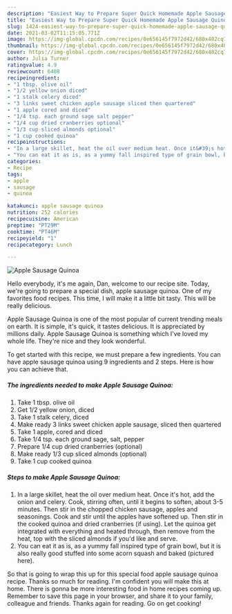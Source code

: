 ```yaml
---
description: "Easiest Way to Prepare Super Quick Homemade Apple Sausage Quinoa"
title: "Easiest Way to Prepare Super Quick Homemade Apple Sausage Quinoa"
slug: 1424-easiest-way-to-prepare-super-quick-homemade-apple-sausage-quinoa
date: 2021-03-02T11:15:05.771Z
image: https://img-global.cpcdn.com/recipes/0e656145f7972d42/680x482cq70/apple-sausage-quinoa-recipe-main-photo.jpg
thumbnail: https://img-global.cpcdn.com/recipes/0e656145f7972d42/680x482cq70/apple-sausage-quinoa-recipe-main-photo.jpg
cover: https://img-global.cpcdn.com/recipes/0e656145f7972d42/680x482cq70/apple-sausage-quinoa-recipe-main-photo.jpg
author: Julia Turner
ratingvalue: 4.9
reviewcount: 6408
recipeingredient:
- "1 tbsp. olive oil"
- "1/2 yellow onion diced"
- "1 stalk celery diced"
- "3 links sweet chicken apple sausage sliced then quartered"
- "1 apple cored and diced"
- "1/4 tsp. each ground sage salt pepper"
- "1/4 cup dried cranberries optional"
- "1/3 cup sliced almonds optional"
- "1 cup cooked quinoa"
recipeinstructions:
- "In a large skillet, heat the oil over medium heat. Once it&#39;s hot, add the onion and celery. Cook, stirring often, until it begins to soften, about 3-5 minutes. Then stir in the chopped chicken sausage, apples and seasonings. Cook and stir until the apples have softened up. Then stir in the cooked quinoa and dried cranberries (if using). Let the quinoa get integrated with everything and heated through, then remove from the heat, top with the sliced almonds if you&#39;d like and serve."
- "You can eat it as is, as a yummy fall inspired type of grain bowl, but it is also really good stuffed into some acorn squash and baked (pictured here)."
categories:
- Recipe
tags:
- apple
- sausage
- quinoa

katakunci: apple sausage quinoa 
nutrition: 252 calories
recipecuisine: American
preptime: "PT29M"
cooktime: "PT46M"
recipeyield: "1"
recipecategory: Lunch

---
```



![Apple Sausage Quinoa](https://img-global.cpcdn.com/recipes/0e656145f7972d42/680x482cq70/apple-sausage-quinoa-recipe-main-photo.jpg)

Hello everybody, it's me again, Dan, welcome to our recipe site. Today, we're going to prepare a special dish, apple sausage quinoa. One of my favorites food recipes. This time, I will make it a little bit tasty. This will be really delicious.



Apple Sausage Quinoa is one of the most popular of current trending meals on earth. It is simple, it's quick, it tastes delicious. It is appreciated by millions daily. Apple Sausage Quinoa is something which I've loved my whole life. They're nice and they look wonderful.


To get started with this recipe, we must prepare a few ingredients. You can have apple sausage quinoa using 9 ingredients and 2 steps. Here is how you can achieve that.

<!--inarticleads1-->

##### The ingredients needed to make Apple Sausage Quinoa:

1. Take 1 tbsp. olive oil
1. Get 1/2 yellow onion, diced
1. Take 1 stalk celery, diced
1. Make ready 3 links sweet chicken apple sausage, sliced then quartered
1. Take 1 apple, cored and diced
1. Take 1/4 tsp. each ground sage, salt, pepper
1. Prepare 1/4 cup dried cranberries (optional)
1. Make ready 1/3 cup sliced almonds (optional)
1. Take 1 cup cooked quinoa




<!--inarticleads2-->

##### Steps to make Apple Sausage Quinoa:

1. In a large skillet, heat the oil over medium heat. Once it&#39;s hot, add the onion and celery. Cook, stirring often, until it begins to soften, about 3-5 minutes. Then stir in the chopped chicken sausage, apples and seasonings. Cook and stir until the apples have softened up. Then stir in the cooked quinoa and dried cranberries (if using). Let the quinoa get integrated with everything and heated through, then remove from the heat, top with the sliced almonds if you&#39;d like and serve.
1. You can eat it as is, as a yummy fall inspired type of grain bowl, but it is also really good stuffed into some acorn squash and baked (pictured here).




So that is going to wrap this up for this special food apple sausage quinoa recipe. Thanks so much for reading. I'm confident you will make this at home. There is gonna be more interesting food in home recipes coming up. Remember to save this page in your browser, and share it to your family, colleague and friends. Thanks again for reading. Go on get cooking!
